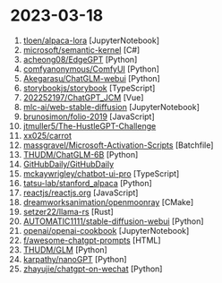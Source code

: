 # 2023-03-18

1. [tloen/alpaca-lora](https://github.com/tloen/alpaca-lora "Instruct-tuning LLaMA on consumer hardware") [JupyterNotebook]
2. [microsoft/semantic-kernel](https://github.com/microsoft/semantic-kernel "Integrate cutting-edge LLM technology quickly and easily into your apps") [C#]
3. [acheong08/EdgeGPT](https://github.com/acheong08/EdgeGPT "Reverse engineered API of Microsoft's Bing Chat") [Python]
4. [comfyanonymous/ComfyUI](https://github.com/comfyanonymous/ComfyUI "A powerful and modular stable diffusion GUI with a graph/nodes interface.") [Python]
5. [Akegarasu/ChatGLM-webui](https://github.com/Akegarasu/ChatGLM-webui "A WebUI for ChatGLM-6B") [Python]
6. [storybookjs/storybook](https://github.com/storybookjs/storybook "Storybook is a frontend workshop for building UI components and pages in isolation. Made for UI development, testing, and documentation.") [TypeScript]
7. [202252197/ChatGPT_JCM](https://github.com/202252197/ChatGPT_JCM "GPT多模型聊天项目，GPT-4已发布，接口开放后本项目将第一时间适配。后期会一点一点的将OpenAI接口进行接入大家支持一下呗，微信群号在下方，右上角点个Star，我会一直更新下去。") [Vue]
8. [mlc-ai/web-stable-diffusion](https://github.com/mlc-ai/web-stable-diffusion "Bringing stable diffusion models to web browsers. Everything runs inside the browser with no server support.") [JupyterNotebook]
9. [brunosimon/folio-2019](https://github.com/brunosimon/folio-2019 "") [JavaScript]
10. [jtmuller5/The-HustleGPT-Challenge](https://github.com/jtmuller5/The-HustleGPT-Challenge "Empowering Your Programming Journey with AI-Powered Conversations") 
11. [xx025/carrot](https://github.com/xx025/carrot "这儿收集了一些免费好用的ChatGPT镜像站和其他AI站点，当前：76个站点") 
12. [massgravel/Microsoft-Activation-Scripts](https://github.com/massgravel/Microsoft-Activation-Scripts "A Windows and Office activator using HWID / KMS38 / Online KMS activation methods, with a focus on open-source code and fewer antivirus detections.") [Batchfile]
13. [THUDM/ChatGLM-6B](https://github.com/THUDM/ChatGLM-6B "ChatGLM-6B：开源双语对话语言模型 | An Open Bilingual Dialogue Language Model") [Python]
14. [GitHubDaily/GitHubDaily](https://github.com/GitHubDaily/GitHubDaily "坚持分享 GitHub 上高质量、有趣实用的开源技术教程、开发者工具、编程网站、技术资讯。A list cool, interesting projects of GitHub.") 
15. [mckaywrigley/chatbot-ui-pro](https://github.com/mckaywrigley/chatbot-ui-pro "A ChatGPT clone for running locally in your browser.") [TypeScript]
16. [tatsu-lab/stanford_alpaca](https://github.com/tatsu-lab/stanford_alpaca "Code and documentation to train Stanford's Alpaca models, and generate the data.") [Python]
17. [reactjs/reactjs.org](https://github.com/reactjs/reactjs.org "The React documentation website") [JavaScript]
18. [dreamworksanimation/openmoonray](https://github.com/dreamworksanimation/openmoonray "") [CMake]
19. [setzer22/llama-rs](https://github.com/setzer22/llama-rs "Run LLaMA inference on CPU, with Rust 🦀🚀🦙") [Rust]
20. [AUTOMATIC1111/stable-diffusion-webui](https://github.com/AUTOMATIC1111/stable-diffusion-webui "Stable Diffusion web UI") [Python]
21. [openai/openai-cookbook](https://github.com/openai/openai-cookbook "Examples and guides for using the OpenAI API") [JupyterNotebook]
22. [f/awesome-chatgpt-prompts](https://github.com/f/awesome-chatgpt-prompts "This repo includes ChatGPT prompt curation to use ChatGPT better.") [HTML]
23. [THUDM/GLM](https://github.com/THUDM/GLM "GLM (General Language Model)") [Python]
24. [karpathy/nanoGPT](https://github.com/karpathy/nanoGPT "The simplest, fastest repository for training/finetuning medium-sized GPTs.") [Python]
25. [zhayujie/chatgpt-on-wechat](https://github.com/zhayujie/chatgpt-on-wechat "Wechat robot based on ChatGPT, which using OpenAI api and itchat library. 使用ChatGPT搭建微信聊天机器人，基于GPT3.5 API和itchat实现") [Python]
